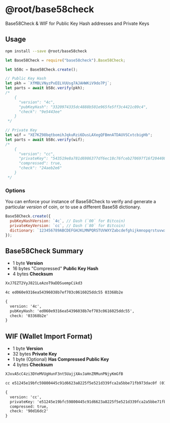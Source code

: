 # @root/base58check

Base58Check & WIF for Public Key Hash addresses and Private Keys

## Usage

```bash
npm install --save @root/base58check
```

```js
let Base58Check = require("base58check").Base58Check;

let b58c = Base58Check.create();

// Public Key Hash
let pkh = `XfMBLVNyzPxEELVUUsg7AJAHWKiV9do7Pj`;
let parts = await b58c.verify(pkh);
/*
    {
      "version": "4c",
      "pubKeyHash": "3320974335dc4888b501e965fe5ff3c4421c09c4",
      "check": "9e5443ee"
    }
 */

// Private Key
let wif = "XE7KZ98bqtbomihJqkuRzi6DusLAXegQFBmnATDAUVSCxtcbigHb";
let parts = await b58c.verify(wif);
/*
    {
      "version": "cc",
      "privateKey": "543519e8a781d6986377df6ec18c76fceb270697f16f204408af72edc4fe70de",
      "compressed": true,
      "check": "24aeb2e6"
    }
 */
```

### Options

You can enforce your instance of Base58Check to verify and generate a particular
_version_ of coin, or to use a different Base58 dictionary.

```js
Base58Check.create({
  pubKeyHashVersion: `4c`, // Dash (`00` for Bitcoin)
  privateKeyVersion: `cc`, // Dash (`80` for Bitcoin)
  dictionary: `123456789ABCDEFGHJKLMNPQRSTUVWXYZabcdefghijkmnopqrstuvwxyz`,
});
```

## Base58Check Summary

- 1 byte **Version**
- 16 bytes "Compressed" **Public Key Hash**
- 4 bytes **Checksum**

```txt
XxJ7EZT2VyJ821LeAzoT9aDDSuempCikd3

4c ed060e9316ea54396038b7ef703c0616025ddc55 03368b2e

{
  version: '4c',
  pubKeyHash: 'ed060e9316ea54396038b7ef703c0616025ddc55',
  check: '03368b2e'
}
```

## WIF (Wallet Import Format)

- 1 byte **Version**
- 32 bytes **Private Key**
- 1 byte (Optional) **Has Compressed Public Key**
- 4 bytes **Checksum**

```txt
XJxvA5cC4zi3DYeMVUgHunF3nt5UajjXAvJaHnZRMunPNjyKmGfB

cc e51245e19bfc59800445c91d6623a8225f5e521d339fca2a5bbe71fb973dac0f (01) 90d16dc2

{
  version: 'cc',
  privateKey: 'e51245e19bfc59800445c91d6623a8225f5e521d339fca2a5bbe71fb973dac0f',
  compressed: true,
  check: '90d16dc2'
}
```

